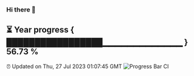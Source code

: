 ### Hi there 👋
⏳ Year progress { █████████████████▁▁▁▁▁▁▁▁▁▁▁▁▁ } 56.73 %
---
⏰ Updated on Thu, 27 Jul 2023 01:07:45 GMT
![Progress Bar CI](https://github.com/liununu/liununu/workflows/Progress%20Bar%20CI/badge.svg)
